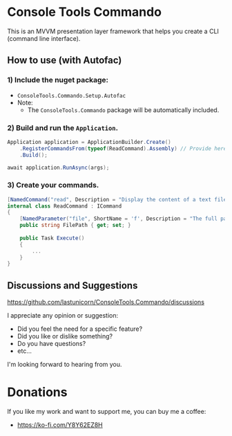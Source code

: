 # Console Tools Commando

This is an MVVM presentation layer framework that helps you create a CLI (command line interface).

## How to use (with Autofac)

### 1) Include the nuget package:

- `ConsoleTools.Commando.Setup.Autofac`
- Note:
  - The `ConsoleTools.Commando` package will be automatically included.


### 2) Build and run the `Application`.

```c#
Application application = ApplicationBuilder.Create()
    .RegisterCommandsFrom(typeof(ReadCommand).Assembly) // Provide here the assembly containing your commands.
    .Build();

await application.RunAsync(args);
```

### 3) Create your commands.

```c#
[NamedCommand("read", Description = "Display the content of a text file.")]
internal class ReadCommand : ICommand
{
    [NamedParameter("file", ShortName = 'f', Description = "The full path of the file.")]
    public string FilePath { get; set; }
    
	public Task Execute()
	{
		...
	}
}
```

## Discussions and Suggestions

https://github.com/lastunicorn/ConsoleTools.Commando/discussions

I appreciate any opinion or suggestion:

- Did you feel the need for a specific feature?
- Did you like or dislike something?
- Do you have questions?
- etc...

I'm looking forward to hearing from you.

# Donations

If you like my work and want to support me, you can buy me a coffee:

- https://ko-fi.com/Y8Y62EZ8H


